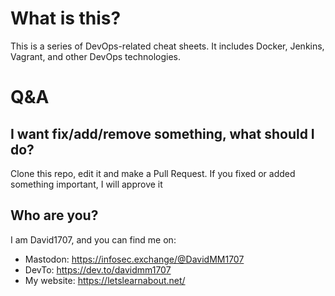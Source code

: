 # What is this?

This is a series of DevOps-related cheat sheets. It includes Docker, Jenkins, Vagrant, and other DevOps technologies.

# Q&A

## I want fix/add/remove something, what should I do?

Clone this repo, edit it and make a Pull Request. If you fixed or added something important, I will approve it

## Who are you?

I am David1707, and you can find me on:

- Mastodon: https://infosec.exchange/@DavidMM1707
- DevTo: https://dev.to/davidmm1707
- My website: https://letslearnabout.net/

